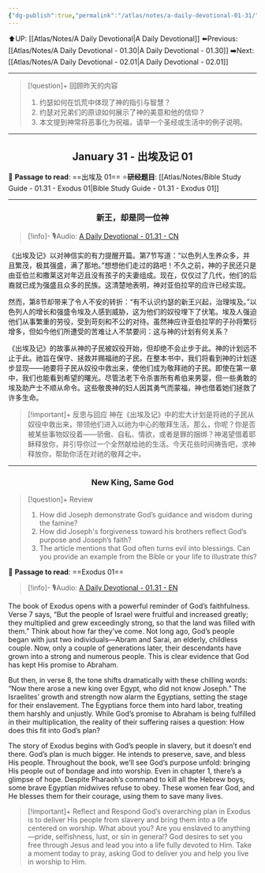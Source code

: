 ```yaml
---
{"dg-publish":true,"permalink":"/atlas/notes/a-daily-devotional-01-31/"}
---
```


 ⬆️UP: [[Atlas/Notes/A Daily Devotional\|A Daily Devotional]]
⬅️Previous: [[Atlas/Notes/A Daily Devotional - 01.30\|A Daily Devotional - 01.30]]
➡️Next: [[Atlas/Notes/A Daily Devotional - 02.01\|A Daily Devotional - 02.01]]

---

> [!question]+ 回顾昨天的内容
> 1. 约瑟如何在饥荒中体现了神的指引与智慧？  
> 2. 约瑟对兄弟们的原谅如何展示了神的美意和他的信仰？  
> 3. 本文提到神常将恶事化为祝福，请举一个圣经或生活中的例子说明。  


---
## <center>January 31 - 出埃及记 01</center>

📖 **Passage to read**: ==出埃及 01==
⭐**研经题目**: [[Atlas/Notes/Bible Study Guide - 01.31 - Exodus 01\|Bible Study Guide - 01.31 - Exodus 01]]

---
### <center>新王，却是同一位神</center>

> [!info]- 🎙️Audio: [A Daily Devotional - 01.31 - CN]()


《出埃及记》以对神信实的有力提醒开篇。第7节写道：“以色列人生养众多，并且繁茂，极其强盛，满了那地。”想想他们走过的路吧！不久之前，神的子民还只是由亚伯兰和撒莱这对年迈且没有孩子的夫妻组成。现在，仅仅过了几代，他们的后裔就已成为强盛且众多的民族。这清楚地表明，神对亚伯拉罕的应许已经实现。  

然而，第8节却带来了令人不安的转折：“有不认识约瑟的新王兴起，治理埃及。”以色列人的增长和强盛令埃及人感到威胁，这为他们的奴役埋下了伏笔。埃及人强迫他们从事繁重的劳役，受到苛刻和不公的对待。虽然神应许亚伯拉罕的子孙将繁衍增多，但如今他们所遭受的苦难让人不禁要问：这与神的计划有何关系？  

《出埃及记》的故事从神的子民被奴役开始，但却绝不会止步于此。神的计划远不止于此。祂旨在保守、拯救并赐福祂的子民。在整本书中，我们将看到神的计划逐步显现——祂要将子民从奴役中救出来，使他们成为敬拜祂的子民。即使在第一章中，我们也能看到希望的曙光。尽管法老下令杀害所有希伯来男婴，但一些勇敢的埃及助产士不顺从命令。这些敬畏神的妇人因其勇气而蒙福，神也借着她们拯救了许多生命。  

> [!important]+ 反思与回应
神在《出埃及记》中的宏大计划是将祂的子民从奴役中救出来，带领他们进入以祂为中心的敬拜生活。那么，你呢？你是否被某些事物奴役着——骄傲、自私、情欲，或者是罪的捆绑？神渴望借着耶稣释放你，并引导你过一个全然献给祂的生活。今天花些时间祷告吧，求神释放你，帮助你活在对祂的敬拜之中。




---
### <center>New King, Same God</center>

> [!question]+ Review
> 1. How did Joseph demonstrate God’s guidance and wisdom during the famine?  
> 2. How did Joseph's forgiveness toward his brothers reflect God’s purpose and Joseph’s faith?  
> 3. The article mentions that God often turns evil into blessings. Can you provide an example from the Bible or your life to illustrate this?

📖 **Passage to read**: ==Exodus 01==

> [!info]- 🎙️Audio: [A Daily Devotional - 01.31 - EN]()

The book of Exodus opens with a powerful reminder of God’s faithfulness. Verse 7 says, “But the people of Israel were fruitful and increased greatly; they multiplied and grew exceedingly strong, so that the land was filled with them.” Think about how far they’ve come. Not long ago, God’s people began with just two individuals—Abram and Sarai, an elderly, childless couple. Now, only a couple of generations later, their descendants have grown into a strong and numerous people. This is clear evidence that God has kept His promise to Abraham.  

But then, in verse 8, the tone shifts dramatically with these chilling words: “Now there arose a new king over Egypt, who did not know Joseph.” The Israelites’ growth and strength now alarm the Egyptians, setting the stage for their enslavement. The Egyptians force them into hard labor, treating them harshly and unjustly. While God’s promise to Abraham is being fulfilled in their multiplication, the reality of their suffering raises a question: How does this fit into God’s plan?  

The story of Exodus begins with God’s people in slavery, but it doesn’t end there. God’s plan is much bigger. He intends to preserve, save, and bless His people. Throughout the book, we’ll see God’s purpose unfold: bringing His people out of bondage and into worship. Even in chapter 1, there’s a glimpse of hope. Despite Pharaoh’s command to kill all the Hebrew boys, some brave Egyptian midwives refuse to obey. These women fear God, and He blesses them for their courage, using them to save many lives.  

> [!important]+ Reflect and Respond
God’s overarching plan in Exodus is to deliver His people from slavery and bring them into a life centered on worship. What about you? Are you enslaved to anything—pride, selfishness, lust, or sin in general? God desires to set you free through Jesus and lead you into a life fully devoted to Him. Take a moment today to pray, asking God to deliver you and help you live in worship to Him.














